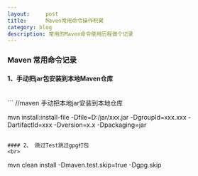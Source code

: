 ```yaml
---
layout:     post
title:      Maven常用命令操作积累
category: blog
description: 常用的Maven命令使用历程做个记录
---
```



### Maven 常用命令记录

#### 1、手动把jar包安装到本地Maven仓库
<br>
```
//maven 手动把本地jar安装到本地仓库

mvn install:install-file  -Dfile=D:/jar/xxx.jar  -DgroupId=xxx.xxx  -DartifactId=xxx -Dversion=x.x -Dpackaging=jar

```

#### 2、 跳过Test跳过gpg打包
<br>
```
mvn clean install -Dmaven.test.skip=true -Dgpg.skip
```